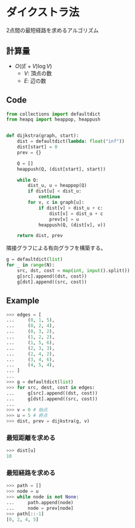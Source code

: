 # ダイクストラ法

2点間の最短経路を求めるアルゴリズム

## 計算量

- $O((E + V)\log{V})$
    - $V$: 頂点の数
    - $E$: 辺の数

## Code

```py
from collections import defaultdict
from heapq import heappop, heappush


def dijkstra(graph, start):
    dist = defaultdict(lambda: float("inf"))
    dist[start] = 0
    prev = {}

    Q = []
    heappush(Q, (dist[start], start))

    while Q:
        dist_u, u = heappop(Q)
        if dist[u] < dist_u:
            continue
        for v, c in graph[u]:
            if dist[v] > dist_u + c:
                dist[v] = dist_u + c
                prev[v] = u
            heappush(Q, (dist[v], v))

    return dist, prev
```

隣接グラフによる有向グラフを構築する。

```py
g = defaultdict(list)
for _ in range(N):
    src, dst, cost = map(int, input().split())
    g[src].append((dst, cost))
    g[dst].append((src, cost))
```

## Example

```py
>>> edges = [
...     (0, 1, 5),
...     (0, 2, 4),
...     (0, 3, 2),
...     (1, 2, 2),
...     (1, 5, 6),
...     (2, 3, 3),
...     (2, 4, 2),
...     (3, 4, 6),
...     (4, 5, 4),
... ]
...
>>> g = defaultdict(list)
>>> for src, dest, cost in edges:
...     g[src].append((dst, cost))
...     g[dst].append((src, cost))
...
>>> v = 0 # 始点
>>> u = 5 # 終点
>>> dist, prev = dijkstra(g, v)
```

### 最短距離を求める

```py
>>> dist[u]
10
```

### 最短経路を求める

```py
>>> path = []
>>> node = u
>>> while node is not None:
...     path.append(node)
...     node = prev[node]
>>> path[::-1]
[0, 2, 4, 5]
```

